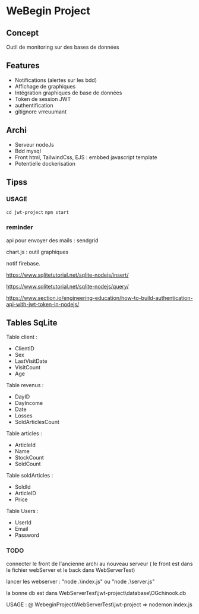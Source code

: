 # WeBegin Project

## Concept

Outil de monitoring sur des bases de données

## Features

- Notifications (alertes sur les bdd)
- Affichage de graphiques
- Intégration graphiques de base de données
- Token de session JWT
- authentification
- gitignore vrreuumant

## Archi

- Serveur nodeJs
- Bdd mysql
- Front html, TailwindCss, EJS : embbed javascript template
- Potentielle dockerisation

## Tipss

### USAGE

`cd jwt-project`
`npm start`

### reminder

api pour envoyer des mails : sendgrid

chart.js : outil graphiques

notif firebase.

<https://www.sqlitetutorial.net/sqlite-nodejs/insert/>

<https://www.sqlitetutorial.net/sqlite-nodejs/query/>

<https://www.section.io/engineering-education/how-to-build-authentication-api-with-jwt-token-in-nodejs/>

## Tables SqLite

Table client :

- ClientID
- Sex
- LastVisitDate
- VisitCount
- Age

Table revenus :

- DayID
- DayIncome
- Date
- Losses
- SoldArticlesCount

Table articles :

- ArticleId
- Name
- StockCount
- SoldCount

Table soldArticles :

- SoldId
- ArticleID
- Price

Table Users :

- UserId
- Email
- Password

### TODO

connecter le front de l'ancienne archi au nouveau serveur ( le front est dans le fichier webServer et le back dans WebServerTest)

lancer les webserver : "node .\index.js" ou "node .\server.js"

la bonne db est dans WebServerTest\jwt-project\database\OGchinook.db

USAGE : @ WebeginProject\WebServerTest\jwt-project => nodemon index.js
